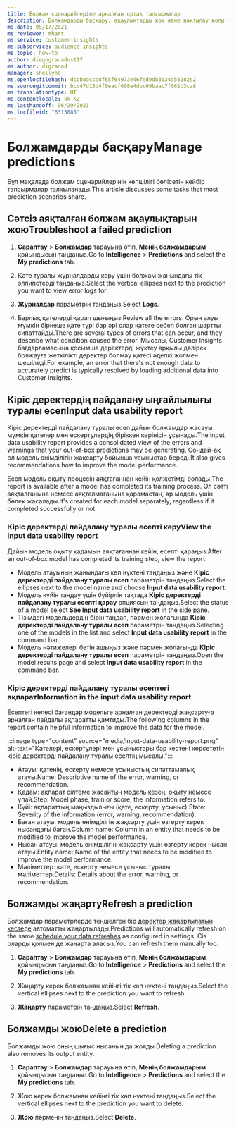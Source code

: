 ```yaml
---
title: Болжам сценарийлеріне арналған ортақ тапсырмалар
description: Болжамдарды басқару, ақаулықтарды жою және нақтылау жолы туралы ақпарат.
ms.date: 05/17/2021
ms.reviewer: mhart
ms.service: customer-insights
ms.subservice: audience-insights
ms.topic: how-to
author: diegogranados117
ms.author: digranad
manager: shellyha
ms.openlocfilehash: dccb8dcca8f65f64973e46fed9d83034d58282e2
ms.sourcegitcommit: bcc47d15d4f0eacf008e4dbc09baac7f062b3ca8
ms.translationtype: HT
ms.contentlocale: kk-KZ
ms.lasthandoff: 06/29/2021
ms.locfileid: "6315885"
---
```

# <a name="manage-predictions"></a><span data-ttu-id="87213-103">Болжамдарды басқару</span><span class="sxs-lookup"><span data-stu-id="87213-103">Manage predictions</span></span>

<span data-ttu-id="87213-104">Бұл мақалада болжам сценарийлерінің көпшілігі бөлісетін кейбір тапсырмалар талқыланады.</span><span class="sxs-lookup"><span data-stu-id="87213-104">This article discusses some tasks that most prediction scenarios share.</span></span>

## <a name="troubleshoot-a-failed-prediction"></a><span data-ttu-id="87213-105">Сәтсіз аяқталған болжам ақаулықтарын жою</span><span class="sxs-lookup"><span data-stu-id="87213-105">Troubleshoot a failed prediction</span></span>

1. <span data-ttu-id="87213-106">**Сараптау** > **Болжамдар** тарауына өтіп, **Менің болжамдарым** қойындысын таңдаңыз.</span><span class="sxs-lookup"><span data-stu-id="87213-106">Go to **Intelligence** > **Predictions** and select the **My predictions** tab.</span></span>

1. <span data-ttu-id="87213-107">Қате туралы журналдарды көру үшін болжам жанындағы тік эллипстерді таңдаңыз.</span><span class="sxs-lookup"><span data-stu-id="87213-107">Select the vertical ellipses next to the prediction you want to view error logs for.</span></span>

1. <span data-ttu-id="87213-108">**Журналдар** параметрін таңдаңыз.</span><span class="sxs-lookup"><span data-stu-id="87213-108">Select **Logs**.</span></span>

1. <span data-ttu-id="87213-109">Барлық қателерді қарап шығыңыз.</span><span class="sxs-lookup"><span data-stu-id="87213-109">Review all the errors.</span></span> <span data-ttu-id="87213-110">Орын алуы мүмкін бірнеше қате түрі бар әрі олар қатеге себеп болған шартты сипаттайды.</span><span class="sxs-lookup"><span data-stu-id="87213-110">There are several types of errors that can occur, and they describe what condition caused the error.</span></span> <span data-ttu-id="87213-111">Мысалы, Customer Insights бағдарламасына қосымша деректерді жүктеу арқылы дәлірек болжауға жеткілікті деректер болмау қатесі әдепкі жолмен шешіледі.</span><span class="sxs-lookup"><span data-stu-id="87213-111">For example, an error that there's not enough data to accurately predict is typically resolved by loading additional data into Customer Insights.</span></span>

## <a name="input-data-usability-report"></a><span data-ttu-id="87213-112">Кіріс деректердің пайдалану ыңғайлылығы туралы есеп</span><span class="sxs-lookup"><span data-stu-id="87213-112">Input data usability report</span></span>

<span data-ttu-id="87213-113">Кіріс деректерді пайдалану туралы есеп дайын болжамдар жасауы мүмкін қателер мен ескертулердің біріккен көрінісін ұсынады.</span><span class="sxs-lookup"><span data-stu-id="87213-113">The input data usability report provides a consolidated view of the errors and warnings that your out-of-box predictions may be generating.</span></span> <span data-ttu-id="87213-114">Сондай-ақ ол модель өнімділігін жақсарту бойынша ұсыныстар береді.</span><span class="sxs-lookup"><span data-stu-id="87213-114">It also gives recommendations how to improve the model performance.</span></span>

<span data-ttu-id="87213-115">Есеп модель оқыту процесін аяқтағаннан кейін қолжетімді болады.</span><span class="sxs-lookup"><span data-stu-id="87213-115">The report is available after a model has completed its training process.</span></span> <span data-ttu-id="87213-116">Ол сәтті аяқталғанына немесе аяқталмағанына қарамастан, әр модель үшін бөлек жасалады.</span><span class="sxs-lookup"><span data-stu-id="87213-116">It's created for each model separately, regardless if it completed successfully or not.</span></span>

### <a name="view-the-input-data-usability-report"></a><span data-ttu-id="87213-117">Кіріс деректерді пайдалану туралы есепті көру</span><span class="sxs-lookup"><span data-stu-id="87213-117">View the input data usability report</span></span>

<span data-ttu-id="87213-118">Дайын модель оқыту қадамын аяқтағаннан кейін, есепті қараңыз:</span><span class="sxs-lookup"><span data-stu-id="87213-118">After an out-of-box model has completed its training step, view the report:</span></span>
- <span data-ttu-id="87213-119">Модель атауының жанындағы көп нүктені таңдаңыз және **Кіріс деректерді пайдалану туралы есеп** параметрін таңдаңыз.</span><span class="sxs-lookup"><span data-stu-id="87213-119">Select the ellipses next to the model name and choose **Input data usability report**.</span></span>
- <span data-ttu-id="87213-120">Модель күйін таңдау үшін бүйірлік тақтада **Кіріс деректерді пайдалану туралы есепті қарау** опциясын таңдаңыз.</span><span class="sxs-lookup"><span data-stu-id="87213-120">Select the status of a model select **See Input data usability report** in the side pane.</span></span>
- <span data-ttu-id="87213-121">Тізімдегі модельдердің бірін таңдап, пәрмен жолағында **Кіріс деректерді пайдалану туралы есеп** параметрін таңдаңыз.</span><span class="sxs-lookup"><span data-stu-id="87213-121">Selecting one of the models in the list and select **Input data usability report** in the command bar.</span></span>
- <span data-ttu-id="87213-122">Модель нәтижелері бетін ашыңыз және пәрмен жолағында **Кіріс деректерді пайдалану туралы есеп** параметрін таңдаңыз.</span><span class="sxs-lookup"><span data-stu-id="87213-122">Open the model results page and select **Input data usability report** in the command bar.</span></span>

### <a name="information-in-the-input-data-usability-report"></a><span data-ttu-id="87213-123">Кіріс деректерді пайдалану туралы есептегі ақпарат</span><span class="sxs-lookup"><span data-stu-id="87213-123">Information in the input data usability report</span></span>

<span data-ttu-id="87213-124">Есептегі келесі бағандар модельге арналған деректерді жақсартуға арналған пайдалы ақпаратты қамтиды.</span><span class="sxs-lookup"><span data-stu-id="87213-124">The following columns in the report contain helpful information to improve the data for the model.</span></span>

:::image type="content" source="media/input-data-usability-report.png" alt-text="Қателері, ескертулері мен ұсыныстары бар кестені көрсететін кіріс деректерді пайдалану туралы есептің мысалы.":::

- <span data-ttu-id="87213-126">Атауы: қатенің, ескерту немесе ұсыныстың сипаттамалық атауы.</span><span class="sxs-lookup"><span data-stu-id="87213-126">Name: Descriptive name of the error, warning, or recommendation.</span></span>
- <span data-ttu-id="87213-127">Қадам: ақпарат сілтеме жасайтын модель кезең, оқыту немесе ұпай.</span><span class="sxs-lookup"><span data-stu-id="87213-127">Step: Model phase, train or score, the information refers to.</span></span>
- <span data-ttu-id="87213-128">Күйі: ақпараттың маңыздылығы (қате, ескерту, ұсыныс).</span><span class="sxs-lookup"><span data-stu-id="87213-128">State: Severity of the information (error, warning, recommendation).</span></span>
- <span data-ttu-id="87213-129">Баған атауы: модель өнімділігін жақсарту үшін өзгерту керек нысандағы баған.</span><span class="sxs-lookup"><span data-stu-id="87213-129">Column name: Column in an entity that needs to be modified to improve the model performance.</span></span>
- <span data-ttu-id="87213-130">Нысан атауы: модель өнімділігін жақсарту үшін өзгерту керек нысан атауы.</span><span class="sxs-lookup"><span data-stu-id="87213-130">Entity name: Name of the entity that needs to be modified to improve the model performance.</span></span>
- <span data-ttu-id="87213-131">Мәліметтер: қате, ескерту немесе ұсыныс туралы мәліметтер.</span><span class="sxs-lookup"><span data-stu-id="87213-131">Details: Details about the error, warning, or recommendation.</span></span>

## <a name="refresh-a-prediction"></a><span data-ttu-id="87213-132">Болжамды жаңарту</span><span class="sxs-lookup"><span data-stu-id="87213-132">Refresh a prediction</span></span>

<span data-ttu-id="87213-133">Болжамдар параметрлерде теңшелген бір [деректер жаңартылатын кестеде](system.md#schedule-tab) автоматты жаңартылады.</span><span class="sxs-lookup"><span data-stu-id="87213-133">Predictions will automatically refresh on the same [schedule your data refreshes](system.md#schedule-tab) as configured in settings.</span></span> <span data-ttu-id="87213-134">Сіз оларды қолмен де жаңарта аласыз.</span><span class="sxs-lookup"><span data-stu-id="87213-134">You can refresh them manually too.</span></span>

1. <span data-ttu-id="87213-135">**Сараптау** > **Болжамдар** тарауына өтіп, **Менің болжамдарым** қойындысын таңдаңыз.</span><span class="sxs-lookup"><span data-stu-id="87213-135">Go to **Intelligence** > **Predictions** and select the **My predictions** tab.</span></span>

1. <span data-ttu-id="87213-136">Жаңарту керек болжамнан кейінгі тік көп нүктені таңдаңыз.</span><span class="sxs-lookup"><span data-stu-id="87213-136">Select the vertical ellipses next to the prediction you want to refresh.</span></span>

1. <span data-ttu-id="87213-137">**Жаңарту** параметрін таңдаңыз.</span><span class="sxs-lookup"><span data-stu-id="87213-137">Select **Refresh**.</span></span>

## <a name="delete-a-prediction"></a><span data-ttu-id="87213-138">Болжамды жою</span><span class="sxs-lookup"><span data-stu-id="87213-138">Delete a prediction</span></span>

<span data-ttu-id="87213-139">Болжамды жою оның шығыс нысанын да жояды.</span><span class="sxs-lookup"><span data-stu-id="87213-139">Deleting a prediction also removes its output entity.</span></span>

1. <span data-ttu-id="87213-140">**Сараптау** > **Болжамдар** тарауына өтіп, **Менің болжамдарым** қойындысын таңдаңыз.</span><span class="sxs-lookup"><span data-stu-id="87213-140">Go to **Intelligence** > **Predictions** and select the **My predictions** tab.</span></span>

1. <span data-ttu-id="87213-141">Жою керек болжамнан кейінгі тік көп нүктені таңдаңыз.</span><span class="sxs-lookup"><span data-stu-id="87213-141">Select the vertical ellipses next to the prediction you want to delete.</span></span>

1. <span data-ttu-id="87213-142">**Жою** пәрменін таңдаңыз.</span><span class="sxs-lookup"><span data-stu-id="87213-142">Select **Delete**.</span></span>
